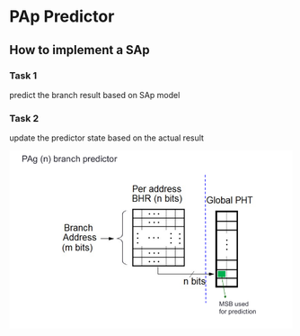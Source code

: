# PAp Predictor

## How to implement a SAp

### Task 1

predict the branch result based on SAp model

### Task 2

update the predictor state based on the actual result

<img src="../../../../../../resources/PAg/PAg.png">
